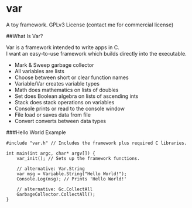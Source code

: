 var
===

A toy framework.
GPLv3 License (contact me for commercial license)

##What Is Var?

Var is a framework intended to write apps in C.  
I want an easy-to-use framework which builds directly into the executable.  

* Mark & Sweep garbage collector
* All variables are lists
* Choose between short or clear function names
* Variable/Var creates variable types
* Math does mathematics on lists of doubles
* Set does Boolean algebra on lists of ascending ints
* Stack does stack operations on variables
* Console prints or read to the console window
* File load or saves data from file
* Convert converts between data types

###Hello World Example

    #include "var.h" // Includes the framework plus required C libraries.
    
    int main(int argc, char* argv[]) {
        var_init(); // Sets up the framework functions.
    
        // alternative: Var.String
        var msg = Variable.String("Hello World!");
        Console.Log(msg); // Prints 'Hello World!'
    
        // alternative: Gc.CollectAll
        GarbageCollector.CollectAll();
    }
